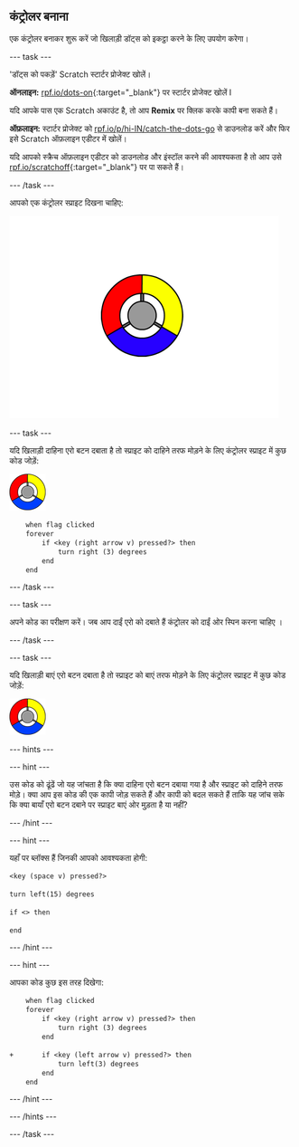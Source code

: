 ## कंट्रोलर बनाना

एक कंट्रोलर बनाकर शुरू करें जो खिलाड़ी डॉट्स को इकट्ठा करने के लिए उपयोग करेगा।

--- task ---

'डॉट्स को पकड़ें' Scratch स्टार्टर प्रोजेक्ट खोलें।

**ऑनलाइन:** [rpf.io/dots-on](http://rpf.io/dots-on){:target="_blank"} पर स्टार्टर प्रोजेक्ट खोलें I

यदि आपके पास एक Scratch अकाउंट है, तो आप **Remix** पर क्लिक करके कापी बना सकते हैं।

**ऑफ़लाइन:** स्टार्टर प्रोजेक्ट को [rpf.io/p/hi-IN/catch-the-dots-go](http://rpf.io/p/hi-IN/catch-the-dots-go) से डाउनलोड करें और फिर इसे Scratch ऑफ़लाइन एडीटर में खोलें।

यदि आपको स्क्रैच ऑफ़लाइन एडीटर को डाउनलोड और इंस्टॉल करने की आवश्यकता है तो आप उसे [rpf.io/scratchoff](http://rpf.io/scratchoff){:target="_blank"} पर पा सकते हैं।

--- /task ---

आपको एक कंट्रोलर स्प्राइट दिखना चाहिए:

![स्क्रीनशॉट](images/dots-controller.png)

--- task ---

यदि खिलाड़ी दाहिना एरो बटन दबाता है तो स्प्राइट को दाहिने तरफ मोड़ने के लिए कंट्रोलर स्प्राइट में कुछ कोड जोड़ें:

![कंट्रोलर स्प्राइट](images/controller-sprite.png)

```blocks3
    when flag clicked
    forever
        if <key (right arrow v) pressed?> then
            turn right (3) degrees
        end
    end
```

--- /task ---

--- task ---

अपने कोड का परीक्षण करें। जब आप दाईं एरो को दबाते हैं कंट्रोलर को दाईं ओर स्पिन करना चाहिए ।

--- /task ---

--- task ---

यदि खिलाड़ी बाएं एरो बटन दबाता है तो स्प्राइट को बाएं तरफ मोड़ने के लिए कंट्रोलर स्प्राइट में कुछ कोड जोड़ें:

![कंट्रोलर स्प्राइट](images/controller-sprite.png)

--- hints ---


--- hint ---

उस कोड को ढूंढें जो यह जांचता है कि क्या दाहिना एरो बटन दबाया गया है और स्प्राइट को दाहिने तरफ मोड़े। क्या आप इस कोड की एक कापी जोड़ सकते हैं और कापी को बदल सकते हैं ताकि यह जांच सके कि क्या बायाँ एरो बटन दबाने पर स्प्राइट बाएं ओर मुड़ता है या नहीं?

--- /hint ---

--- hint ---

यहाँ पर ब्लॉक्स हैं जिनकी आपको आवश्यकता होगी:

```blocks3
<key (space v) pressed?>

turn left(15) degrees

if <> then

end
```

--- /hint ---

--- hint ---

आपका कोड कुछ इस तरह दिखेगा:

```blocks3
    when flag clicked
    forever
        if <key (right arrow v) pressed?> then
            turn right (3) degrees
        end

+       if <key (left arrow v) pressed?> then
            turn left(3) degrees
        end
    end
```

--- /hint ---

--- /hints ---

--- /task ---